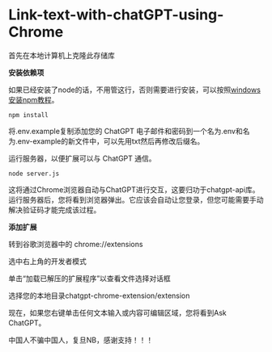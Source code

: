 # Link-text-with-chatGPT-using-Chrome
首先在本地计算机上克隆此存储库

**安装依赖项**

如果已经安装了node的话，不用管这行，否则需要进行安装，可以按照[windows安装npm教程](https://blog.csdn.net/zhouyan8603/article/details/109039732#:~:text=windows%E5%AE%89%E8%A3%85npm%E6%95%99%E7%A8%8B%201%202%E3%80%81nodejs%E4%B8%8B%E8%BD%BD%E7%BD%91%E5%9D%80%EF%BC%9A%20https%3A%2F%2Fnodejs.org%2Fen%2F%20%E3%80%90%E5%A6%82%E6%9E%9C%E5%AB%8C%E4%B8%8B%E8%BD%BD%E7%9A%84%E6%85%A2%EF%BC%8C%E5%8F%AF%E4%BB%A5%E4%B8%8B%E8%BD%BD%E5%85%B6%E4%BB%96%E7%BD%91%E7%AB%99%E4%B8%8A%E7%9A%84%EF%BC%8C%E5%88%AB%E4%BA%BA%E6%9C%89%E7%8E%B0%E6%88%90%E7%9A%84%EF%BC%8C%E4%B8%8B%E8%BD%BD%E7%9A%84%E6%AF%94%E8%BE%83%E5%BF%AB%E3%80%91%202%203%E3%80%81%E4%B8%8B%E8%BD%BD%E5%A5%BD%E5%90%8E%EF%BC%8C%E5%8F%8C%E5%87%BB%E5%AE%89%E8%A3%85%EF%BC%9A%203,6%E3%80%81%E9%80%89%E6%8B%A9%E5%AE%89%E8%A3%85%E8%B7%AF%E5%BE%84%EF%BC%9A%206%207%E3%80%81%E4%BC%9A%E9%BB%98%E8%AE%A4%E8%87%AA%E5%B7%B1%E6%B7%BB%E5%8A%A0%E7%8E%AF%E5%A2%83%E5%8F%98%E9%87%8F%EF%BC%9A%207%208%E3%80%81%E6%8E%A5%E4%B8%8B%E5%8E%BB%E4%B8%80%E8%B7%AF%E2%80%9Cnext%E2%80%9D%EF%BC%8C%E6%9C%80%E5%90%8E%E7%82%B9%E5%87%BBfinish%208%209%E3%80%81%E5%AE%89%E8%A3%85%E5%A5%BD%E5%90%8E%EF%BC%8C%E5%AF%B9%E5%BA%94%E7%9A%84%E5%90%84%E4%B8%AA%E6%96%87%E4%BB%B6%E7%9A%84%E4%BD%9C%E7%94%A8%EF%BC%9A%20%E6%9B%B4%E5%A4%9A%E9%A1%B9%E7%9B%AE)。

```
npm install
```
将.env.example复制添加您的 ChatGPT 电子邮件和密码到一个名为.env和名为.env-example的新文件中，可以先用txt然后再修改后缀名。

运行服务器，以便扩展可以与 ChatGPT 通信。

```
node server.js
```

这将通过Chrome浏览器自动与ChatGPT进行交互，这要归功于chatgpt-api库。运行服务器后，您将看到浏览器弹出。它应该会自动让您登录，但您可能需要手动解决验证码才能完成该过程。

**添加扩展**

转到谷歌浏览器中的 chrome://extensions

选中右上角的开发者模式

单击“加载已解压的扩展程序”以查看文件选择对话框

选择您的本地目录chatgpt-chrome-extension/extension

现在，如果您右键单击任何文本输入或内容可编辑区域，您将看到Ask ChatGPT。

中国人不骗中国人，复旦NB，感谢支持！！！
